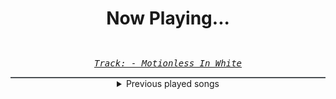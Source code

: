 <div align="center"> 
<h1>Now Playing...</h1>

![</c0de>](https://i.scdn.co/image/ab67616d00001e02daa4a83d2f794c1e31265dab)
--
_<samp><a href="https://open.spotify.com/track/3p3t4C8mvtZrFBRs6OE7eY">Track: </c0de> - Motionless In White</a></samp>_

<div style="border: 1px #4B5054 solid"></div>
<details>
  <summary>
    Previous played songs
  </summary>
  <table>
    <thead>
      <tr>
        <th>
          Artist
        </th>
        <th>
          Song
        </th>
        <th>
          Link
        </th>
      </tr>
    </thead>
    <tbody>
      <tr><td>Motionless In White</td><td></c0de></td><td><a href="https://open.spotify.com/track/3p3t4C8mvtZrFBRs6OE7eY">https://open.spotify.com/track/3p3t4C8mvtZrFBRs6OE7eY</a></td></tr><tr><td>I Prevail</td><td>Bow Down</td><td><a href="https://open.spotify.com/track/5qD3Qv8Wu3r5uRD0DahcZy">https://open.spotify.com/track/5qD3Qv8Wu3r5uRD0DahcZy</a></td></tr><tr><td>Point North</td><td>Into The Dark (feat. Kellin Quinn)</td><td><a href="https://open.spotify.com/track/7qCzenL7S1onPt6QdRsDsd">https://open.spotify.com/track/7qCzenL7S1onPt6QdRsDsd</a></td></tr><tr><td>Papa Roach</td><td>Swerve - Rockzilla Remix</td><td><a href="https://open.spotify.com/track/2nUicn7YuS1bo2DqgELtj0">https://open.spotify.com/track/2nUicn7YuS1bo2DqgELtj0</a></td></tr><tr><td>Drowning Pool</td><td>Bodies</td><td><a href="https://open.spotify.com/track/7CpbhqKUedOIrcvc94p60Y">https://open.spotify.com/track/7CpbhqKUedOIrcvc94p60Y</a></td></tr><tr><td>Celldweller</td><td>Narrow Escape</td><td><a href="https://open.spotify.com/track/0NMsimpoQewyNp2mZrkRJF">https://open.spotify.com/track/0NMsimpoQewyNp2mZrkRJF</a></td></tr><tr><td>Celldweller</td><td>The Imperial March</td><td><a href="https://open.spotify.com/track/1raAR3au3OUh2f2F00Plil">https://open.spotify.com/track/1raAR3au3OUh2f2F00Plil</a></td></tr><tr><td>The Qemists</td><td>Let It Burn</td><td><a href="https://open.spotify.com/track/4LIwFF0pMeg7Uz0YOiuS4S">https://open.spotify.com/track/4LIwFF0pMeg7Uz0YOiuS4S</a></td></tr><tr><td>The Algorithm</td><td>Multithreading</td><td><a href="https://open.spotify.com/track/4gfsJ39iax2iHKNhYslrfc">https://open.spotify.com/track/4gfsJ39iax2iHKNhYslrfc</a></td></tr><tr><td>Celldweller</td><td>Own Little World - Drop Remix</td><td><a href="https://open.spotify.com/track/3dvwskNDbokGF2saTdrs5b">https://open.spotify.com/track/3dvwskNDbokGF2saTdrs5b</a></td></tr><tr><td>Raizer</td><td>Explode</td><td><a href="https://open.spotify.com/track/6zY7DGYzGrkniOU1PxaK4h">https://open.spotify.com/track/6zY7DGYzGrkniOU1PxaK4h</a></td></tr><tr><td>Harper</td><td>Falling</td><td><a href="https://open.spotify.com/track/5KV7Afdms1GxRPuBXTHq14">https://open.spotify.com/track/5KV7Afdms1GxRPuBXTHq14</a></td></tr><tr><td>Karmella</td><td>Porcelain Roots</td><td><a href="https://open.spotify.com/track/2DzPasczCwCtBBjpaAAuY4">https://open.spotify.com/track/2DzPasczCwCtBBjpaAAuY4</a></td></tr><tr><td>Blitz Union</td><td>Plastic - Zardonic Remix</td><td><a href="https://open.spotify.com/track/2lOsaWBYp77BpEOkZJH5tq">https://open.spotify.com/track/2lOsaWBYp77BpEOkZJH5tq</a></td></tr><tr><td>Shot Down South</td><td>Doom Slayer</td><td><a href="https://open.spotify.com/track/47Q9F6FmPtSG1CbdqZeVcO">https://open.spotify.com/track/47Q9F6FmPtSG1CbdqZeVcO</a></td></tr><tr><td>As The Structure Fails</td><td>All the Weight</td><td><a href="https://open.spotify.com/track/1J8w2cPF7NAcD2QKtoWh0U">https://open.spotify.com/track/1J8w2cPF7NAcD2QKtoWh0U</a></td></tr><tr><td>Forged in Fire</td><td>Memories</td><td><a href="https://open.spotify.com/track/6KYKzyXURnXnPAojeegSpo">https://open.spotify.com/track/6KYKzyXURnXnPAojeegSpo</a></td></tr><tr><td>Dope</td><td>Misery</td><td><a href="https://open.spotify.com/track/6ZLv37A8gNSHNViRt5cCeT">https://open.spotify.com/track/6ZLv37A8gNSHNViRt5cCeT</a></td></tr><tr><td>AleXa</td><td>Bomb - Korean Version</td><td><a href="https://open.spotify.com/track/3szOUJ6GA5vASA3lZoaWmJ">https://open.spotify.com/track/3szOUJ6GA5vASA3lZoaWmJ</a></td></tr><tr><td>Blue Stahli</td><td>Armageddon - Entropy Zero Remix</td><td><a href="https://open.spotify.com/track/5WqvGAucfy6DpXk7zzfs3R">https://open.spotify.com/track/5WqvGAucfy6DpXk7zzfs3R</a></td></tr>
    </tbody>
  </table>
</details>

</div>
